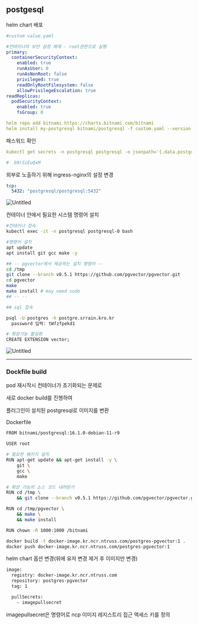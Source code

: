 ## postgesql

helm chart 배포

```yaml
#custom value.yaml

#컨테이너의 보안 설정 해제 - root권한으로 실행
primary:
  containerSecurityContext:
    enabled: true
    runAsUser: 0
    runAsNonRoot: false
    privileged: true
    readOnlyRootFilesystem: false
    allowPrivilegeEscalation: true
readReplicas:
  podSecurityContext:
    enabled: true
    fsGroup: 0
```

```yaml
helm repo add bitnami https://charts.bitnami.com/bitnami
helm install my-postgresql bitnami/postgresql -f custom.yaml --version 13.2.15 
```

패스워드 확인

```yaml
kubectl get secrets -n postgresql postgresql -o jsonpath='{.data.postgres-password}' | base64 -d && echo

#  b9rSiEuQxM
```

외부로 노출하기 위해 ingress-nginx의 설정 변경

```yaml
tcp:
  5432: "postgresql/postgresql:5432"
```

![Untitled](https://prod-files-secure.s3.us-west-2.amazonaws.com/1963d13b-cc2f-40c8-b422-332972ae6ce6/e0a98ae2-6f3f-4c69-996d-a2a02059c431/Untitled.png)

컨테이너 안에서 필요한 시스템 명령어 설치

```bash
#컨테이너 접속
kubectl exec -it -n postgresql postgresql-0 bash

#명령어 설치
apt update
apt install git gcc make -y

## -- pgvector에서 제공하는 설치 명령어 --
cd /tmp
git clone --branch v0.5.1 https://github.com/pgvector/pgvector.git
cd pgvector
make
make install # may need sudo
## -- --

## sql 접속

psql -U postgres -h postgre.srrain.kro.kr
  password 입력: tWfzfpekd1

# 확장기능 활성화
CREATE EXTENSION vector;
```

![Untitled](https://prod-files-secure.s3.us-west-2.amazonaws.com/1963d13b-cc2f-40c8-b422-332972ae6ce6/523505f6-3d46-413f-874a-cf18682f0723/Untitled.png)

---

### Dockfile build

pod 재시작시 컨테이너가 초기화되는 문제로 

새로 docker build를 진행하여

플러그인이 설치된 postgresql로 이미지를 변환

Dockerfile

```bash
FROM bitnami/postgresql:16.1.0-debian-11-r9

USER root

# 필요한 패키지 설치
RUN apt-get update && apt-get install -y \
    git \
    gcc \
    make

# 확장 기능의 소스 코드 내려받기
RUN cd /tmp \
    && git clone --branch v0.5.1 https://github.com/pgvector/pgvector.git

RUN cd /tmp/pgvector \
    && make \
    && make install

RUN chown -R 1000:1000 /bitnami
```

```bash
docker build -t docker-image.kr.ncr.ntruss.com/postgres-pgvector:1 .
docker push docker-image.kr.ncr.ntruss.com/postgres-pgvector:1
```

helm chart 옵션 변경(위에 유저 변경 제거 후 이미지만 변경)

```bash
image:
  registry: docker-image.kr.ncr.ntruss.com
  repository: postgres-pgvector 
  tag: 1

  pullSecrets: 
    - imagepullsecret
```

imagepullsecret은 명령어로 ncp 이미지 레지스트리 접근 액세스 키를 정의
